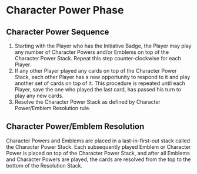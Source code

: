 # Character Power Phase

## Character Power Sequence

1. Starting with the Player who has the Initiative Badge, the Player may play any number of Character Powers and/or Emblems on top of the Character Power Stack. Repeat this step counter-clockwise for each Player.
2. If any other Player played any cards on top of the Character Power Stack, each other Player has a new opportunity to respond to it and play another set of cards on top of it. This procedure is repeated until each Player, save the one who played the last card, has passed his turn to play any new cards.
3. Resolve the Character Power Stack as defined by Character Power/Emblem Resolution rule.

## Character Power/Emblem Resolution

Character Powers and Emblems are placed in a last-in-first-out stack called the Character Power Stack. Each subsequently played Emblem or Character Power is placed on top of the Character Power Stack, and after all Emblems and Character Powers are played, the cards are resolved from the top to the bottom of the Resolution Stack.
